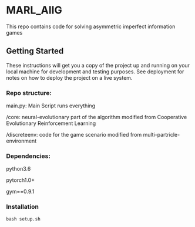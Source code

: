 # MARL_AIIG

This repo contains code for solving asymmetric imperfect information games

## Getting Started

These instructions will get you a copy of the project up and running on your local machine for development and testing purposes. See deployment for notes on how to deploy the project on a live system.

### Repo structure:

main.py: Main Script runs everything

/core: neural-evolutionary part of the algorithm modified from Cooperative Evolutionary Reinforcement Learning

/discreteenv: code for the game scenario modified from multi-partricle-environment 


### Dependencies:

python3.6

pytorch1.0+

gym==0.9.1


### Installation

```
bash setup.sh
```





